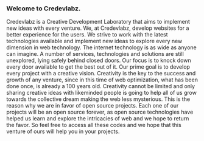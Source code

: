 ### Welcome to Credevlabz.
Credevlabz is a Creative Development Laboratory that aims to implement new ideas with every venture. 
We, at Credevlabz, develop websites for a better experience for the users. We strive to work with the 
latest technologies available and implement new ideas to explore every new dimension in web 
technology. The internet technology is as wide as anyone can imagine. A number of services, 
technologies and solutions are still unexplored, lying safely behind closed doors. Our focus is to knock 
down every door available to get the best out of it.
Our prime goal is to develop every project with a creative vision. Creativity is the key to the success and 
growth of any venture, since in this time of web optimization, what has been done once, is already a 100 
years old. Creativity cannot be limited and only sharing creative ideas with likeminded people is going to 
help all of us grow towards the collective dream making the web less mysterious. This is the reason why 
we are in favor of open source projects. Each one of our projects will be an open source forever, as open 
source technologies have helped us learn and explore the intricacies of web and we hope to return the 
favor. 
So feel free to access all these codes and we hope that this venture of ours will help you in your projects.